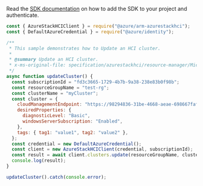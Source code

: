 Read the [SDK documentation](https://github.com/Azure/azure-sdk-for-js/blob/%40azure%2Farm-azurestackhci_3.0.0/sdk/azurestackhci/arm-azurestackhci/README.md) on how to add the SDK to your project and authenticate.

```javascript
const { AzureStackHCIClient } = require("@azure/arm-azurestackhci");
const { DefaultAzureCredential } = require("@azure/identity");

/**
 * This sample demonstrates how to Update an HCI cluster.
 *
 * @summary Update an HCI cluster.
 * x-ms-original-file: specification/azurestackhci/resource-manager/Microsoft.AzureStackHCI/stable/2022-05-01/examples/UpdateCluster.json
 */
async function updateCluster() {
  const subscriptionId = "fd3c3665-1729-4b7b-9a38-238e83b0f98b";
  const resourceGroupName = "test-rg";
  const clusterName = "myCluster";
  const cluster = {
    cloudManagementEndpoint: "https://98294836-31be-4668-aeae-698667faf99b.waconazure.com",
    desiredProperties: {
      diagnosticLevel: "Basic",
      windowsServerSubscription: "Enabled",
    },
    tags: { tag1: "value1", tag2: "value2" },
  };
  const credential = new DefaultAzureCredential();
  const client = new AzureStackHCIClient(credential, subscriptionId);
  const result = await client.clusters.update(resourceGroupName, clusterName, cluster);
  console.log(result);
}

updateCluster().catch(console.error);
```
